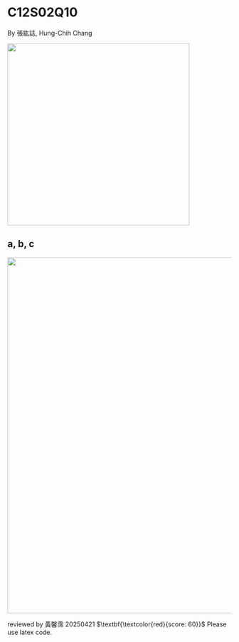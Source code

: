 # C12S02Q10
By 張紘誌, Hung-Chih Chang  

<img width="409" src="https://github.com/user-attachments/assets/ef9d2e2b-5768-452b-93be-a2b4adcfb783"/>  

## a, b, c
<img width="800" src="https://github.com/user-attachments/assets/d03991b2-e7e7-4414-8363-2b2b226ad092"/>  

reviewed by 黃馨霈 20250421 $\textbf{\textcolor{red}{score: 60}}$ Please use latex code.